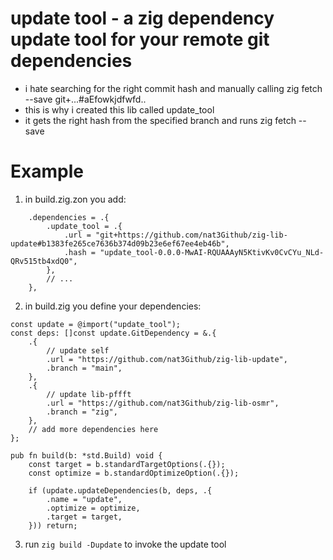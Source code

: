 # update tool - a zig dependency update tool for your remote git dependencies
- i hate searching for the right commit hash and manually calling zig fetch --save git+...#aEfowkjdfwfd..
- this is why i created this lib called update_tool
- it gets the right hash from the specified branch and runs zig fetch --save

# Example
1. in build.zig.zon you add:
```zig
    .dependencies = .{
        .update_tool = .{
            .url = "git+https://github.com/nat3Github/zig-lib-update#b1383fe265ce7636b374d09b23e6ef67ee4eb46b",
            .hash = "update_tool-0.0.0-MwAI-RQUAAAyN5KtivKv0CvCYu_NLd-QRv515tb4xdQ0",
        },
        // ...
    },
```

2. in build.zig you define your dependencies:
```zig
const update = @import("update_tool");
const deps: []const update.GitDependency = &.{
    .{
        // update self
        .url = "https://github.com/nat3Github/zig-lib-update",
        .branch = "main",
    },
    .{
        // update lib-pffft
        .url = "https://github.com/nat3Github/zig-lib-osmr",
        .branch = "zig",
    },
    // add more dependencies here
};

pub fn build(b: *std.Build) void {
    const target = b.standardTargetOptions(.{});
    const optimize = b.standardOptimizeOption(.{});

    if (update.updateDependencies(b, deps, .{
        .name = "update",
        .optimize = optimize,
        .target = target,
    })) return;
```


3. run `zig build -Dupdate` to invoke the update tool
